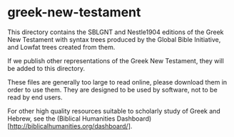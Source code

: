 greek-new-testament
===================

This directory contains the SBLGNT and Nestle1904 editions of the Greek New Testament with syntax trees produced by the Global Bible Initiative, and Lowfat trees created from them.

If we publish other representations of the Greek New Testament, they will be added to this directory.

These files are generally too large to read online, please download them in order to use them. They are designed to be used by software, not to be read by end users.

For other high quality resources suitable to scholarly study of Greek and Hebrew, see the (Biblical Humanities Dashboard)[http://biblicalhumanities.org/dashboard/].
